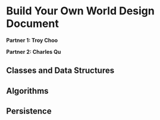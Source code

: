 # Build Your Own World Design Document

**Partner 1: Troy Choo**

**Partner 2: Charles Qu**

## Classes and Data Structures

## Algorithms

## Persistence
